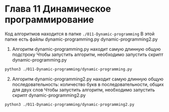 # Глава 11 Динамическое программирование 
Код алгоритмов находится в папке `./011-Dynamic-programming`
В этой папке есть файлы dynamic-programming.py dynamic-programming2.py 

1) Алгоритм dynamic-programming.py находит самую длинную общую подстроку
Чтобы запустить алгоритм, необходимо запустить скрипт dynamic-programming.py 
```bash
python3 ./011-Dynamic-programming/dynamic-programming.py 
```

2) Алгоритм dynamic-programming2.py находит самую длинную общую последовательность: количество букв в последовательности, общих для двух слов
Чтобы запустить алгоритм, необходимо запустить скрипт dynamic-programming2.py 
```bash
python3 ./011-Dynamic-programming/dynamic-programming2.py 
```